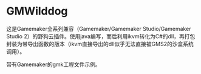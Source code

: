 # GMWilddog

这是Gamemaker全系列兼容（Gamemaker/Gamemaker Studio/Gamemaker Studio 2）的野狗云插件。使用java编写，而后利用ikvm转化为C#的dll，再打包封装为带导出函数的版本（ikvm直接导出的dll似乎无法直接被GMS2的沙盒系统调用）。

带有Gamemaker的gmk工程文件示例。
